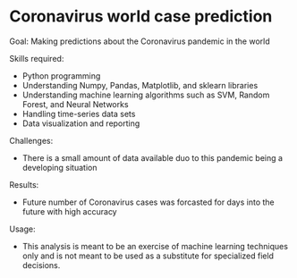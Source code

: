 # Coronavirus world case prediction
Goal: Making predictions about the Coronavirus pandemic in the world

Skills required:
  - Python programming
  - Understanding Numpy, Pandas, Matplotlib, and sklearn libraries
  - Understanding machine learning algorithms such as SVM, Random Forest, and Neural Networks
  - Handling time-series data sets
  - Data visualization and reporting

Challenges:
  - There is a small amount of data available duo to this pandemic being a developing situation
  
Results:
  - Future number of Coronavirus cases was forcasted for days into the future with high accuracy

Usage:
  - This analysis is meant to be an exercise of machine learning techniques only and is not meant to be used as a substitute for specialized field decisions.
